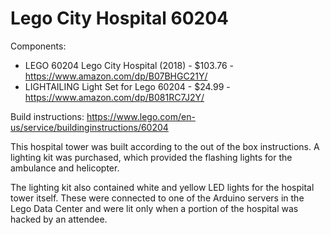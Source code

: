 # Lego City Hospital 60204

Components:
- LEGO 60204 Lego City Hospital (2018) - $103.76 - https://www.amazon.com/dp/B07BHGC21Y/
- LIGHTAILING Light Set for Lego 60204 - $24.99 - https://www.amazon.com/dp/B081RC7J2Y/

Build instructions: https://www.lego.com/en-us/service/buildinginstructions/60204

This hospital tower was built according to the out of the box instructions. A lighting kit was purchased, which provided the flashing lights for the ambulance and helicopter.

The lighting kit also contained white and yellow LED lights for the hospital tower itself. These were connected to one of the Arduino servers in the Lego Data Center and were lit only when a portion of the hospital was hacked by an attendee.
